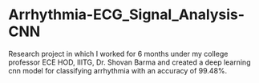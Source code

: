 # Arrhythmia-ECG_Signal_Analysis-CNN
Research project in which I worked for 6 months under my college professor ECE HOD, IIITG, Dr. Shovan Barma and created a deep learning cnn model for classifying arrhythmia with an accuracy of 99.48%. 
